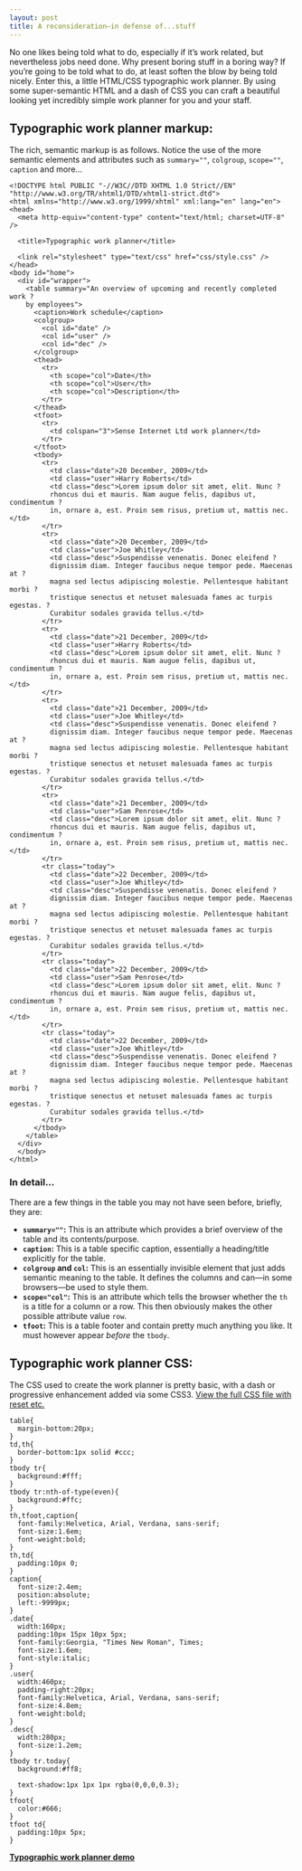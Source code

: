```yaml
---
layout: post
title: A reconsideration—in defense of...stuff
---
```


No one likes being told what to do, especially if it’s work related, but nevertheless jobs need done. Why present boring stuff in a boring way? If you’re going to be told what to do, at least soften the blow by being told nicely. Enter this, a little HTML/CSS typographic work planner. By using some super-semantic HTML and a dash of CSS you can craft a beautiful looking yet incredibly simple work planner for you and your staff.

## Typographic work planner markup:

The rich, semantic markup is as follows. Notice the use of the more semantic elements and attributes such as `summary=""`, `colgroup`, `scope=""`, `caption` and more...

    <!DOCTYPE html PUBLIC "-//W3C//DTD XHTML 1.0 Strict//EN"
    "http://www.w3.org/TR/xhtml1/DTD/xhtml1-strict.dtd">
    <html xmlns="http://www.w3.org/1999/xhtml" xml:lang="en" lang="en">
    <head>
      <meta http-equiv="content-type" content="text/html; charset=UTF-8" />

      <title>Typographic work planner</title>

      <link rel="stylesheet" type="text/css" href="css/style.css" />
    </head>
    <body id="home">
      <div id="wrapper">
        <table summary="An overview of upcoming and recently completed work ?
        by employees">
          <caption>Work schedule</caption>
          <colgroup>
            <col id="date" />
            <col id="user" />
            <col id="dec" />
          </colgroup>
          <thead>
            <tr>
              <th scope="col">Date</th>
              <th scope="col">User</th>
              <th scope="col">Description</th>
            </tr>
          </thead>
          <tfoot>
            <tr>
              <td colspan="3">Sense Internet Ltd work planner</td>
            </tr>
          </tfoot>
          <tbody>
            <tr>
              <td class="date">20 December, 2009</td>
              <td class="user">Harry Roberts</td>
              <td class="desc">Lorem ipsum dolor sit amet, elit. Nunc ?
              rhoncus dui et mauris. Nam augue felis, dapibus ut, condimentum ?
              in, ornare a, est. Proin sem risus, pretium ut, mattis nec.</td>
            </tr>
            <tr>
              <td class="date">20 December, 2009</td>
              <td class="user">Joe Whitley</td>
              <td class="desc">Suspendisse venenatis. Donec eleifend ?
              dignissim diam. Integer faucibus neque tempor pede. Maecenas at ?
              magna sed lectus adipiscing molestie. Pellentesque habitant morbi ?
              tristique senectus et netuset malesuada fames ac turpis egestas. ?
              Curabitur sodales gravida tellus.</td>
            </tr>
            <tr>
              <td class="date">21 December, 2009</td>
              <td class="user">Harry Roberts</td>
              <td class="desc">Lorem ipsum dolor sit amet, elit. Nunc ?
              rhoncus dui et mauris. Nam augue felis, dapibus ut, condimentum ?
              in, ornare a, est. Proin sem risus, pretium ut, mattis nec.</td>
            </tr>
            <tr>
              <td class="date">21 December, 2009</td>
              <td class="user">Joe Whitley</td>
              <td class="desc">Suspendisse venenatis. Donec eleifend ?
              dignissim diam. Integer faucibus neque tempor pede. Maecenas at ?
              magna sed lectus adipiscing molestie. Pellentesque habitant morbi ?
              tristique senectus et netuset malesuada fames ac turpis egestas. ?
              Curabitur sodales gravida tellus.</td>
            </tr>
            <tr>
              <td class="date">21 December, 2009</td>
              <td class="user">Sam Penrose</td>
              <td class="desc">Lorem ipsum dolor sit amet, elit. Nunc ?
              rhoncus dui et mauris. Nam augue felis, dapibus ut, condimentum ?
              in, ornare a, est. Proin sem risus, pretium ut, mattis nec.</td>
            </tr>
            <tr class="today">
              <td class="date">22 December, 2009</td>
              <td class="user">Joe Whitley</td>
              <td class="desc">Suspendisse venenatis. Donec eleifend ?
              dignissim diam. Integer faucibus neque tempor pede. Maecenas at ?
              magna sed lectus adipiscing molestie. Pellentesque habitant morbi ?
              tristique senectus et netuset malesuada fames ac turpis egestas. ?
              Curabitur sodales gravida tellus.</td>
            </tr>
            <tr class="today">
              <td class="date">22 December, 2009</td>
              <td class="user">Sam Penrose</td>
              <td class="desc">Lorem ipsum dolor sit amet, elit. Nunc ?
              rhoncus dui et mauris. Nam augue felis, dapibus ut, condimentum ?
              in, ornare a, est. Proin sem risus, pretium ut, mattis nec.</td>
            </tr>
            <tr class="today">
              <td class="date">22 December, 2009</td>
              <td class="user">Joe Whitley</td>
              <td class="desc">Suspendisse venenatis. Donec eleifend ?
              dignissim diam. Integer faucibus neque tempor pede. Maecenas at ?
              magna sed lectus adipiscing molestie. Pellentesque habitant morbi ?
              tristique senectus et netuset malesuada fames ac turpis egestas. ?
              Curabitur sodales gravida tellus.</td>
            </tr>
          </tbody>
        </table>
      </div>
      </body>
    </html>

### In detail...

There are a few things in the table you may not have seen before, briefly, they are:

* **`summary=""`:** This is an attribute which provides a brief overview of the table and its contents/purpose.
* **`caption`:** This is a table specific caption, essentially a heading/title explicitly for the table.
* **`colgroup` and `col`:** This is an essentially invisible element that just adds semantic meaning to the table. It defines the columns and can—in some browsers—be used to style them.
* **`scope="col"`:** This is an attribute which tells the browser whether the `th` is a title for a column or a row. This then obviously makes the other possible attribute value `row`.
* **`tfoot`:** This is a table footer and contain pretty much anything you like. It must however appear _before_ the `tbody`.

## Typographic work planner CSS:

The CSS used to create the work planner is pretty basic, with a dash or progressive enhancement added via some CSS3. [View the full CSS file with reset etc.](http://csswizardry.com/demos/typographic-work-planner/css/style.css)

    table{
      margin-bottom:20px;
    }
    td,th{
      border-bottom:1px solid #ccc;
    }
    tbody tr{
      background:#fff;
    }
    tbody tr:nth-of-type(even){
      background:#ffc;
    }
    th,tfoot,caption{
      font-family:Helvetica, Arial, Verdana, sans-serif;
      font-size:1.6em;
      font-weight:bold;
    }
    th,td{
      padding:10px 0;
    }
    caption{
      font-size:2.4em;
      position:absolute;
      left:-9999px;
    }
    .date{
      width:160px;
      padding:10px 15px 10px 5px;
      font-family:Georgia, "Times New Roman", Times;
      font-size:1.6em;
      font-style:italic;
    }
    .user{
      width:460px;
      padding-right:20px;
      font-family:Helvetica, Arial, Verdana, sans-serif;
      font-size:4.8em;
      font-weight:bold;
    }
    .desc{
      width:280px;
      font-size:1.2em;
    }
    tbody tr.today{
      background:#ff8;

      text-shadow:1px 1px 1px rgba(0,0,0,0.3);
    }
    tfoot{
      color:#666;
    }
    tfoot td{
      padding:10px 5px;
    }

**[Typographic work planner demo](http://csswizardry.com/demos/typographic-work-planner/)**